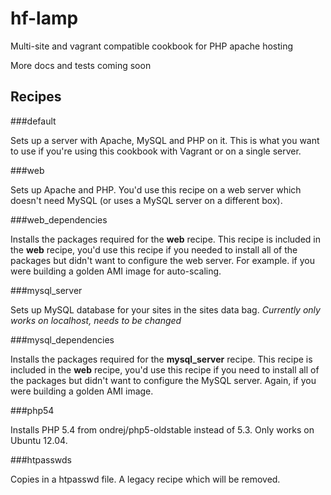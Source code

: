 hf-lamp
=======

Multi-site and vagrant compatible cookbook for PHP apache hosting

More docs and tests coming soon

Recipes
-------

###default

Sets up a server with Apache, MySQL and PHP on it. This is what you want to use if you're using this cookbook with Vagrant or on a single server.

###web

Sets up Apache and PHP. You'd use this recipe on a web server which doesn't need MySQL (or uses a MySQL server on a different box).

###web_dependencies

Installs the packages required for the **web** recipe. This recipe is included in the **web** recipe, you'd use this recipe if you needed to install all of the packages but didn't want to configure the web server. For example. if you were building a golden AMI image for auto-scaling.

###mysql_server

Sets up MySQL database for your sites in the sites data bag. *Currently only works on localhost, needs to be changed*

###mysql_dependencies

Installs the packages required for the **mysql_server** recipe. This recipe is included in the **web** recipe, you'd use this recipe if you need to install all of the packages but didn't want to configure the MySQL server. Again, if you were building a golden AMI image.

###php54

Installs PHP 5.4 from ondrej/php5-oldstable instead of 5.3. Only works on Ubuntu 12.04.

###htpasswds

Copies in a htpasswd file. A legacy recipe which will be removed.

